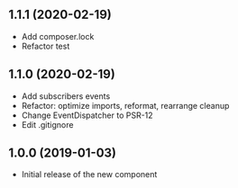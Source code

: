 ## 1.1.1 (2020-02-19)
* Add composer.lock
* Refactor test

## 1.1.0 (2020-02-19)

* Add subscribers events 
* Refactor: optimize imports, reformat, rearrange cleanup
* Change EventDispatcher to PSR-12
* Edit .gitignore

## 1.0.0 (2019-01-03)

* Initial release of the new component